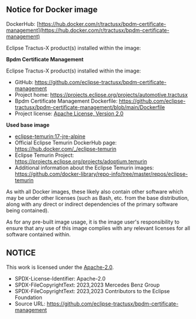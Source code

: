 ## Notice for Docker image

DockerHub: [https://hub.docker.com/r/tractusx/bpdm-certificate-management](https://hub.docker.com/r/tractusx/bpdm-certificate-management)

Eclipse Tractus-X product(s) installed within the image:

**Bpdm Certificate Management**

Eclipse Tractus-X product(s) installed within the image:

- GitHub: https://github.com/eclipse-tractusx/bpdm-certificate-management 
- Project home: https://projects.eclipse.org/projects/automotive.tractusx
- Bpdm Certificate Management Dockerfile: https://github.com/eclipse-tractusx/bpdm-certificate-management/blob/main/Dockerfile
- Project license: [Apache License, Version 2.0](https://github.com/eclipse-tractusx/bpdm-certificate-management/blob/main/LICENSE)


**Used base image**

- [eclipse-temurin:17-jre-alpine](https://github.com/adoptium/containers)
- Official Eclipse Temurin DockerHub page: https://hub.docker.com/_/eclipse-temurin
- Eclipse Temurin Project: https://projects.eclipse.org/projects/adoptium.temurin
- Additional information about the Eclipse Temurin images: https://github.com/docker-library/repo-info/tree/master/repos/eclipse-temurin


As with all Docker images, these likely also contain other software which may be under other licenses
(such as Bash, etc. from the base distribution, along with any direct or indirect dependencies of the primary software being contained).

As for any pre-built image usage, it is the image user's responsibility to ensure that any use of this image complies with any relevant licenses for all software contained within.

## NOTICE

This work is licensed under the [Apache-2.0](https://www.apache.org/licenses/LICENSE-2.0).

- SPDX-License-Identifier: Apache-2.0
- SPDX-FileCopyrightText: 2023,2023 Mercedes Benz Group
- SPDX-FileCopyrightText: 2023,2023 Contributors to the Eclipse Foundation
- Source URL: https://github.com/eclipse-tractusx/bpdm-certificate-management
